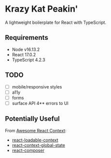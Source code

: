 # Krazy Kat Peakin'

A lightweight boilerplate for React with TypeScript.

## Requirements

- Node v16.13.2
- React 17.0.2
- TypeScript 4.2.3

## TODO

- [ ] mobile/responsive styles
- [ ] a11y
- [ ] forms
- [ ] surface API 4** errors to UI

## Potentially Useful

From [Awesome React Context](https://github.com/diegohaz/awesome-react-context):

- [react-loadable-context](https://github.com/crubier/react-loadable-context)
- [react-context-global-state](https://github.com/dai-shi/react-context-global-state)
- [react-composer](https://github.com/jamesplease/react-composer)
